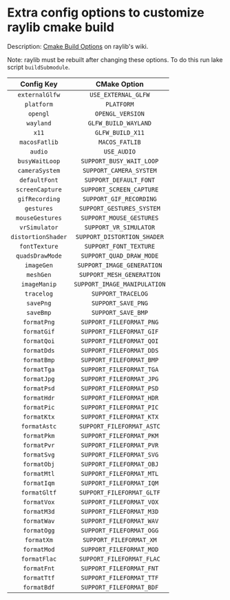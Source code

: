 # Extra config options to customize raylib cmake build

Description: [Cmake Build Options](https://github.com/raysan5/raylib/wiki/CMake-Build-Options) on raylib's wiki.

Note: raylib must be rebuilt after changing these options.
To do this run lake script `buildSubmodule`.

| **Config Key**     | **CMake Option**             |
|:------------------:|:----------------------------:|
| `externalGlfw`     | `USE_EXTERNAL_GLFW`          |
| `platform`         | `PLATFORM`                   |
| `opengl`           | `OPENGL_VERSION`             |
| `wayland`          | `GLFW_BUILD_WAYLAND`         |
| `x11`              | `GLFW_BUILD_X11`             |
| `macosFatlib`      | `MACOS_FATLIB`               |
| `audio`            | `USE_AUDIO`                  |
| `busyWaitLoop`     | `SUPPORT_BUSY_WAIT_LOOP`     |
| `cameraSystem`     | `SUPPORT_CAMERA_SYSTEM`      |
| `defaultFont`      | `SUPPORT_DEFAULT_FONT`       |
| `screenCapture`    | `SUPPORT_SCREEN_CAPTURE`     |
| `gifRecording`     | `SUPPORT_GIF_RECORDING`      |
| `gestures`         | `SUPPORT_GESTURES_SYSTEM`    |
| `mouseGestures`    | `SUPPORT_MOUSE_GESTURES`     |
| `vrSimulator`      | `SUPPORT_VR_SIMULATOR`       |
| `distortionShader` | `SUPPORT_DISTORTION_SHADER`  |
| `fontTexture`      | `SUPPORT_FONT_TEXTURE`       |
| `quadsDrawMode`    | `SUPPORT_QUAD_DRAW_MODE`     |
| `imageGen`         | `SUPPORT_IMAGE_GENERATION`   |
| `meshGen`          | `SUPPORT_MESH_GENERATION`    |
| `imageManip`       | `SUPPORT_IMAGE_MANIPULATION` |
| `tracelog`         | `SUPPORT_TRACELOG`           |
| `savePng`          | `SUPPORT_SAVE_PNG`           |
| `saveBmp`          | `SUPPORT_SAVE_BMP`           |
| `formatPng`        | `SUPPORT_FILEFORMAT_PNG`     |
| `formatGif`        | `SUPPORT_FILEFORMAT_GIF`     |
| `formatQoi`        | `SUPPORT_FILEFORMAT_QOI`     |
| `formatDds`        | `SUPPORT_FILEFORMAT_DDS`     |
| `formatBmp`        | `SUPPORT_FILEFORMAT_BMP`     |
| `formatTga`        | `SUPPORT_FILEFORMAT_TGA`     |
| `formatJpg`        | `SUPPORT_FILEFORMAT_JPG`     |
| `formatPsd`        | `SUPPORT_FILEFORMAT_PSD`     |
| `formatHdr`        | `SUPPORT_FILEFORMAT_HDR`     |
| `formatPic`        | `SUPPORT_FILEFORMAT_PIC`     |
| `formatKtx`        | `SUPPORT_FILEFORMAT_KTX`     |
| `formatAstc`       | `SUPPORT_FILEFORMAT_ASTC`    |
| `formatPkm`        | `SUPPORT_FILEFORMAT_PKM`     |
| `formatPvr`        | `SUPPORT_FILEFORMAT_PVR`     |
| `formatSvg`        | `SUPPORT_FILEFORMAT_SVG`     |
| `formatObj`        | `SUPPORT_FILEFORMAT_OBJ`     |
| `formatMtl`        | `SUPPORT_FILEFORMAT_MTL`     |
| `formatIqm`        | `SUPPORT_FILEFORMAT_IQM`     |
| `formatGltf`       | `SUPPORT_FILEFORMAT_GLTF`    |
| `formatVox`        | `SUPPORT_FILEFORMAT_VOX`     |
| `formatM3d`        | `SUPPORT_FILEFORMAT_M3D`     |
| `formatWav`        | `SUPPORT_FILEFORMAT_WAV`     |
| `formatOgg`        | `SUPPORT_FILEFORMAT_OGG`     |
| `formatXm`         | `SUPPORT_FILEFORMAT_XM`      |
| `formatMod`        | `SUPPORT_FILEFORMAT_MOD`     |
| `formatFlac`       | `SUPPORT_FILEFORMAT_FLAC`    |
| `formatFnt`        | `SUPPORT_FILEFORMAT_FNT`     |
| `formatTtf`        | `SUPPORT_FILEFORMAT_TTF`     |
| `formatBdf`        | `SUPPORT_FILEFORMAT_BDF`     |
